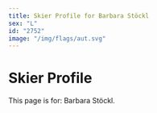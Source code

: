 ```yaml
---
title: Skier Profile for Barbara Stöckl
sex: "L"
id: "2752"
image: "/img/flags/aut.svg" 
---
```


# Skier Profile

This page is for: Barbara Stöckl.
    